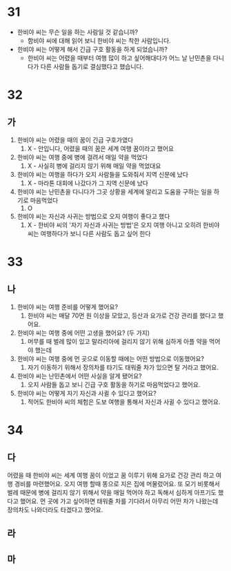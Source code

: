 # 31
* 한비야 씨는 무슨 일을 하는 사람일 것 같습니까?
	* 함비야 씨에 대해 읽어 보니 한비야 씨는 착한 사람입니다.
* 한비야 씨는 어떻게 해서 긴급 구호 활동을 하게 되었습니까?
	* 한비야 씨는 어렸을 때부터 여행 많이 하고 싶어해대다가 어느 날 난민촌을 다니다가 다른 사람들 돕기로 결심했다고 했습니다.
# 32
## 가
1. 한비야 씨는 어렸을 때의 꿈이 긴급 구호가였다 
	1. X - 안입니다, 어렸을 때의 꿈은 세계 여행 꿈이라고 했어요
2. 한비야 씨는 여행 중에 병에 걸려서 매일 약을 먹었다
	1. X - 사실히 병에 걸리지 않기 위해 매일 약을 먹었대요
3. 한비야 씨는 여행을 하다가 오지 사람들을 도와줘서 지역 신문에 났다
	1. X - 마라톤 대회에 나갔다가 그 지역 신문에 났다
4. 한비야 씨는 난민촌을 다니다가 그곳 상황을 세계에 알리고 도움을 구하는 일을 하기로 마음먹었다
	1. O
5. 한비야 씨는 자신과 사귀는 방법으로 오지 여행이 좋다고 했다
	1. X - 한비야 씨의 '자기 자신과 사귀는 방법'은 오지 여행 아니고 오히려 한비야 씨는 여행하다가 보니 다른 사람도 돕고 싶어 한다
# 33
## 나
1. 한비야 씨는 여행 준비를 어떻게 했어요? 
	1. 한비야 씨는 매달 70먼 원 이상을 모았고, 등산과 요가로 건강 관리를 했다고 했어요.
2. 한비야 씨는 여행 중에 어떤 고생을 했어요? (두 가지)
	1. 머무를 때 벌레 많이 있고 말라리아에 걸리지 않기 위해 심하게 아플 약을 먹어야 했는데
3. 한비야 씨는 여행 중에 먼 곳으로 이동할 때에는 어떤 방법으로 이동했어요? 
	1. 자기 이동하기 위해서 장의차를 타기도 태워줄 차가 있으면 탈 거라고 했어요.  
4. 한비야 씨는 난민촌에서 어떤 사실을 알게 됐어요? 
	1. 오지 사람들 돕고 보니 긴급 구호 활동을 하기로 마음먹었다고 했어요.
5. 한비야 씨는 어떻게 자기 자신과 사귈 수 있다고 했어요?
	1. 적어도 한비야 씨의 체험은 도보 여행을 통해서 자신과 사귈 수 있다고 했어요.
# 34
## 다
어렸을 때 한비야 씨는 세계 여행 꿈이 이었고 꿈 이루기 위해 요가로 건강 관리 하고 여행 경비를 마련했어요. 오지 여행 할때 똥으로 지은 집에 머물렀어요. 또 모기 비롯해서 벌레 때문에 병에 걸리지 않기 위해서 약을 매일 먹어야 하고 독해서 심하게 아프기도 했다고 했어요. 먼 곳에 가고 싶어하면 태워줄 차를 기다려서 아무리 어떤 차가 나왔는데 장의차도 나와더라도 타겠다고 했어요.
## 라
## 마